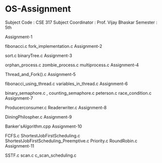 # OS-Assignment
Subject Code : CSE 317
Subject Coordinator : Prof. Vijay Bhaskar
Semester : 5th

Assignment-1

fibonacci.c
fork_implementation.c
Assignment-2

sort.c
binaryTree.c
Assignment-3

orphan_process.c
zombie_process.c
multiprocess.c
Assignment-4

Thread_and_Fork().c
Assignment-5

fibonacci_using_thread.c
variables_in_thread.c
Assignment-6

binary_semaphore.c , counting_semaphore.c
peterson.c
race_condition.c
Assignment-7

Producerconsumer.c
Readerwriter.c
Assignment-8

DiningPhilospher.c
Assignment-9

Banker'sAlgorithm.cpp
Assignment-10

FCFS.c
ShortestJobFirstScheduling.c
ShortestJobFirstScheduling_Preemptive.c
Priority.c
RoundRobin.c
Assignment-11

SSTF.c
scan.c
c_scan_scheduling.c

